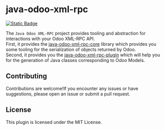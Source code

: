# java-odoo-xml-rpc

[![Static Badge](https://img.shields.io/badge/maven%20central-0.0.2-red)](https://central.sonatype.com/namespace/ch.helvethink.odoo4java)

The `Java Odoo XML-RPC` project provides tooling and abstraction for interactions with your Odoo XML-RPC API.\
First, it provides the [java-odoo-xml-rpc-core](java-odoo-xml-rpc-core/README.MD) library which provides you some tooling for the serialization of objects returned by Odoo.\
Second, it provides you the [java-odoo-xml-rpc-plugin](java-odoo-xml-rpc-plugin/README.MD) which will help you for the generation of Java classes corresponding to Odoo Models.


## Contributing

Contributions are welcome!If you encounter any issues or have suggestions, please open an issue or submit a pull request.

## License

This plugin is licensed under the MIT License.
